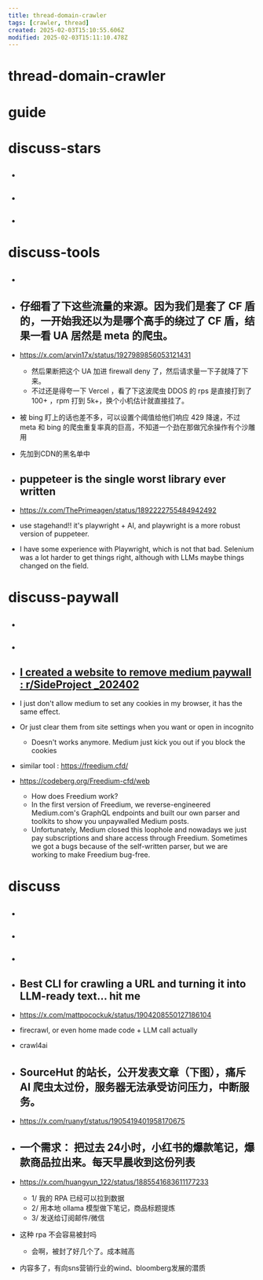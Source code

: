 ```yaml
---
title: thread-domain-crawler
tags: [crawler, thread]
created: 2025-02-03T15:10:55.606Z
modified: 2025-02-03T15:11:10.478Z
---
```


# thread-domain-crawler

# guide

# discuss-stars
- ## 

- ## 

- ## 
# discuss-tools
- ## 

- ## 仔细看了下这些流量的来源。因为我们是套了 CF 盾的，一开始我还以为是哪个高手的绕过了 CF 盾，结果一看 UA 居然是 meta 的爬虫。
- https://x.com/arvin17x/status/1927989856053121431
  - 然后果断把这个 UA 加进 firewall deny 了，然后请求量一下子就降了下来。
  - 不过还是得夸一下 Vercel ，看了下这波爬虫 DDOS 的 rps 是直接打到了 100+ ，rpm 打到 5k+，换个小机估计就直接挂了。

- 被 bing 盯上的话也差不多，可以设置个阈值给他们响应 429 降速，不过 meta 和 bing 的爬虫重复率真的巨高，不知道一个劲在那做冗余操作有个沙雕用

- 先加到CDN的黑名单中

- ## puppeteer is the single worst library ever written
- https://x.com/ThePrimeagen/status/1892222755484942492
- use stagehand!! it's playwright + AI, and playwright is a more robust version of puppeteer.
- I have some experience with Playwright, which is not that bad. Selenium was a lot harder to get things right, although with LLMs maybe things changed on the field.

# discuss-paywall
- ## 

- ## 

- ## [I created a website to remove medium paywall : r/SideProject _202402](https://www.reddit.com/r/SideProject/comments/1az0xr0/i_created_a_website_to_remove_medium_paywall/)
- I just don't allow medium to set any cookies in my browser, it has the same effect.
- Or just clear them from site settings when you want or open in incognito
  - Doesn't works anymore. Medium just kick you out if you block the cookies

- similar tool : https://freedium.cfd/
- https://codeberg.org/Freedium-cfd/web
  - How does Freedium work?
  - In the first version of Freedium, we reverse-engineered Medium.com's GraphQL endpoints and built our own parser and toolkits to show you unpaywalled Medium posts. 
  - Unfortunately, Medium closed this loophole and nowadays we just pay subscriptions and share access through Freedium. Sometimes we got a bugs because of the self-written parser, but we are working to make Freedium bug-free.
# discuss
- ## 

- ## 

- ## 

- ## Best CLI for crawling a URL and turning it into LLM-ready text... hit me
- https://x.com/mattpocockuk/status/1904208550127186104
- firecrawl, or even home made code + LLM call actually
- crawl4ai

- ## SourceHut 的站长，公开发表文章（下图），痛斥 AI 爬虫太过份，服务器无法承受访问压力，中断服务。
- https://x.com/ruanyf/status/1905419401958170675

- ## 一个需求： 把过去 24小时，小红书的爆款笔记，爆款商品拉出来。每天早晨收到这份列表
- https://x.com/huangyun_122/status/1885541683611177233
  - 1/ 我的 RPA 已经可以拉到数据
  - 2/ 用本地  ollama 模型做下笔记，商品标题提炼
  - 3/ 发送给订阅邮件/微信
- 这种 rpa 不会容易被封吗
  - 会啊，被封了好几个了。成本贼高
- 内容多了，有向sns营销行业的wind、bloomberg发展的潜质
